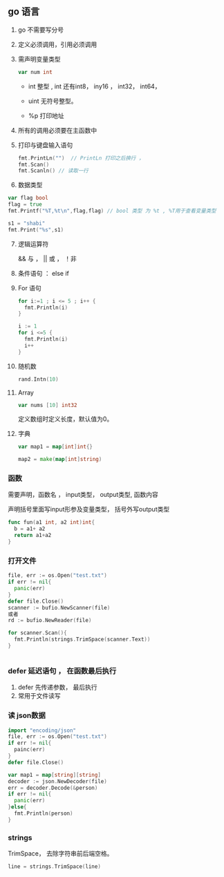 ## go 语言

1. go 不需要写分号

2. 定义必须调用，引用必须调用

3. 需声明变量类型

   ```go
   var num int 
   ```

   - int   整型 , int 还有int8， iny16 ， int32， int64，

   - uint 无符号整型。 
   - %p 打印地址

4. 所有的调用必须要在主函数中

5. 打印与键盘输入语句

   ```go
   fmt.PrintLn("")  // PrintLn 打印之后换行 ， 
   fmt.Scan()
   fmt.Scanln() // 读取一行
   ```

6. 数据类型

```go
var flag bool
flag = true 
fmt.Printf("%T,%t\n",flag,flag) // bool 类型 为 %t , %T用于查看变量类型

s1 = "shabi"
fmt.Print("%s",s1) 
```



7. 逻辑运算符 

   &&  与   ， || 或   ，  ！非

8. 条件语句 ： else if

9. For 语句

   ```go
   for i:=1 ; i <= 5 ; i++ {
     fmt.Println(i)
   }
   
   i := 1  
   for i <=5 {
     fmt.Println(i)
     i++ 
   }
   ```

10. 随机数

    ```go
    rand.Intn(10)
    ```

11. Array 

    ```go
    var nums [10] int32 
    ```

    定义数组时定义长度，默认值为0。

12. 字典

    ```go
    var map1 = map[int]int{}
    ```

    ```go
    map2 = make(map[int]string)
    ```

    

### 函数

需要声明，函数名 ， input类型， output类型, 函数内容

声明括号里面写input形参及变量类型， 括号外写output类型

```go
func fun(a1 int, a2 int)int{
  b = a1+ a2
  return a1+a2
}
```

### 打开文件

```go		
file, err := os.Open("test.txt")
if err != nil{
  panic(err)
}
defer file.Close()
scanner := bufio.NewScanner(file)
或者
rd := bufio.NewReader(file)

for scanner.Scan(){
  fmt.Println(strings.TrimSpace(scanner.Text))
}



```

### defer 延迟语句 ， 在函数最后执行

1. defer 先传递参数， 最后执行
2. 常用于文件读写



### 读 json数据

```go
import "encoding/json"
file, err := os.Open("test.txt")
if err != nil{
  painc(err)
}
defer file.Close()

var map1 = map[string][string]
decoder := json.NewDecoder(file)
err = decoder.Decode(&person)
if err != nil{
  panic(err)
}else{
  fmt.Println(person)
}
```

### strings

TrimSpace， 去除字符串前后端空格。

```go
line = strings.TrimSpace(line)
```



